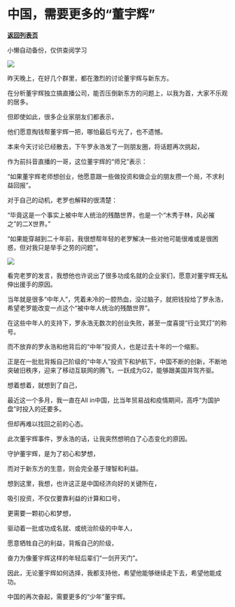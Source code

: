 # 中国，需要更多的“董宇辉”

[**返回列表页**](/gzh/政事堂2019)

小懒自动备份，仅供查阅学习

![](https://mmbiz.qpic.cn/mmbiz_jpg/e4WdUYFIrDDYdiaLTqt83zaRZFbqKnzJ2oGgVb9qzWpcPuQibB98e3AdoLFZ8YXdf2hKkXmldccAG4UDDh7hDMuA/640?wx_fmt=jpeg&from;=appmsg)

昨天晚上，在好几个群里，都在激烈的讨论董宇辉与新东方。  

在分析董宇辉独立搞直播公司，能否压倒新东方的问题上，以我为首，大家不乐观的居多。

但即使如此，很多企业家朋友们都表示，

他们愿意掏钱帮董宇辉一把，哪怕最后亏光了，也不遗憾。

本来今天讨论已经散去，下午罗永浩发了一则朋友圈，将话题再次挑起，

作为前抖音直播的一哥，这位董宇辉的“师兄”表示：

“如果董宇辉老师想创业，他愿意跟一些做投资和做企业的朋友攒一个局，不求利益回报”。

对于自己的动机，老罗也解释的很清楚：

“毕竟这是一个事实上被中年人统治的残酷世界，也是一个“木秀于林，风必摧之”的二X世界。”

“如果能穿越到二十年前，我很想帮年轻的老罗解决一些对他可能很难或是很困惑，但对我只是举手之劳的问题”。

![](https://mmbiz.qpic.cn/mmbiz_png/rxhS23yu8cPHqgGbEaDDuy3LnGgzRhvVeW4IIOOvWONQHibskgYtZBsaL61vMVfrEHngy9MJK0qdTIYDDgH8Rbg/640?wx_fmt=png&from;=appmsg)

看完老罗的发言，我想他也许说出了很多功成名就的企业家们，愿意对董宇辉无私伸出援手的原因。

当年就是很多“中年人”，凭着未冷的一腔热血，没过脑子，就把钱投给了罗永浩，希望老罗能改变一点这个“被中年人统治的残酷世界”。

在这些中年人的支持下，罗永浩无数次的创业失败，甚至一度喜提“行业冥灯”的称号。

而不放弃的罗永浩和他背后的“中年”投资人，也是过去十年的一个缩影。

正是在一批批背叛自己阶级的“中年人”投资下和护航下，中国不断的创新，不断地突破旧秩序，迎来了移动互联网的腾飞，一跃成为G2，能够跟美国并驾齐驱。

想着想着，就想到了自己，

最近这一个多月，我一直在All in中国，比当年贸易战和疫情期间，高呼“为国护盘”时投入的还要多。  

但却再难以找回之前的心态。

此次董宇辉事件，罗永浩的话，让我突然想明白了心态变化的原因。

守护董宇辉，是为了初心和梦想，

而对于新东方的生意，则会完全基于理智和利益。  

想到这里，我想，也许这正是中国经济向好的关键所在，

吸引投资，不仅仅要靠利益的计算和口号，

更需要一颗初心和梦想，

驱动着一批或功成名就、或统治阶级的中年人，

愿意牺牲自己的利益，背叛自己的阶级，

奋力为像董宇辉这样的年轻后辈们“一剑开天门”。

因此，无论董宇辉如何选择，我都支持他，希望他能够继续走下去，希望他能成功。

中国的再次奋起，需要更多的“少年”董宇辉。

